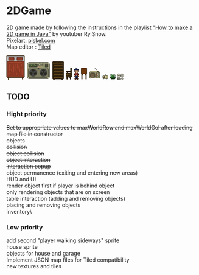 # 2DGame

2D game made by following the instructions in the playlist ["How to make a 2D game in Java"](https://www.youtube.com/playlist?list=PL_QPQmz5C6WUF-pOQDsbsKbaBZqXj4qSq) by youtuber RyiSnow.\
Pixelart: [piskel.com](https://www.piskelapp.com/)\
Map editor : [Tiled](https://www.mapeditor.org/)

![alt text](src/res/objects/doubleBed(3x4).png)
![alt text](src/res/objects/CasetteComputer.png)
![alt text](src/res/objects/shelf(2x3).png)
![alt text](src/res/objects/chairSideLeft(1x2).png)
![alt text](src/res/player/down0.png)
![alt text](src/res/objects/table.png)
![alt text](src/res/objects/radioBig.png)
![alt text](src/res/objects/radio.png)
![alt text](PixelArtWIP/bush.png)
![alt text](src/res/objects/computer1.png)

## TODO
### Hight priority
~~Set to appropriate values to maxWorldRow and maxWorldCol after loading map file in constructor~~\
~~objects~~\
~~collision~~\
~~object collision~~\
~~object interaction~~\
~~interaction popup~~\
~~object permanence (exiting and entering new areas)~~\
HUD and UI\
render object first if player is behind object\
only rendering objects that are on screen\
table interaction (adding and removing objects)\
placing and removing objects\
inventory\

### Low priority
add second "player walking sideways" sprite\
house sprite\
objects for house and garage\
Implement JSON map files for Tiled compatibility\
new textures and tiles

